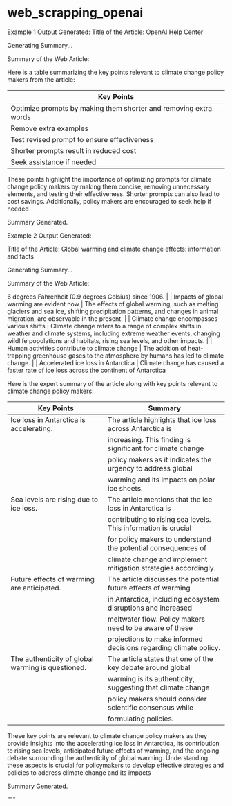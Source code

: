 # web_scrapping_openai

Example 1 Output Generated:
Title of the Article: OpenAI Help Center

Generating Summary...

Summary of the Web Article:

 Here is a table summarizing the key points relevant to climate change policy makers from the article:

| Key Points                                                       |
|------------------------------------------------------------------|
| Optimize prompts by making them shorter and removing extra words |
| Remove extra examples                                            |
| Test revised prompt to ensure effectiveness                      |
| Shorter prompts result in reduced cost                           |
| Seek assistance if needed                                        |

These points highlight the importance of optimizing prompts for climate change policy makers by making them concise, removing unnecessary elements, and testing their effectiveness. Shorter prompts can also lead to cost savings. Additionally, policy makers are encouraged to seek help if needed

Summary Generated.

Example 2 Output Generated:

Title of the Article: Global warming and climate change effects: information and facts

Generating Summary...


Summary of the Web Article:

 6 degrees Fahrenheit (0.9 degrees Celsius) since 1906.                |
| Impacts of global warming are evident now         | The effects of global warming, such as melting glaciers and sea ice, shifting precipitation patterns, and changes in animal migration, are observable in the present.                                 |
| Climate change encompasses various shifts         | Climate change refers to a range of complex shifts in weather and climate systems, including extreme weather events, changing wildlife populations and habitats, rising sea levels, and other impacts. |
| Human activities contribute to climate change     | The addition of heat-trapping greenhouse gases to the atmosphere by humans has led to climate change.                                  |
| Accelerated ice loss in Antarctica                | Climate change has caused a faster rate of ice loss across the continent of Antarctica 

Here is the expert summary of the article along with key points relevant to climate change policy makers:
  
| Key Points                                        | Summary                                                         |
|---------------------------------------------------|-----------------------------------------------------------------|
| Ice loss in Antarctica is accelerating.           | The article highlights that ice loss across Antarctica is       |
|                                                   | increasing. This finding is significant for climate change      |
|                                                   | policy makers as it indicates the urgency to address global     |
|                                                   | warming and its impacts on polar ice sheets.                    |
| Sea levels are rising due to ice loss.            | The article mentions that the ice loss in Antarctica is         |
|                                                   | contributing to rising sea levels. This information is crucial  |
|                                                   | for policy makers to understand the potential consequences of   |
|                                                   | climate change and implement mitigation strategies accordingly. |
| Future effects of warming are anticipated.        | The article discusses the potential future effects of warming   |
|                                                   | in Antarctica, including ecosystem disruptions and increased    |
|                                                   | meltwater flow. Policy makers need to be aware of these         |
|                                                   | projections to make informed decisions regarding climate policy.|
| The authenticity of global warming is questioned. | The article states that one of the key debate around global     |
|                                                   | warming is its authenticity, suggesting that climate change     |
|                                                   | policy makers should consider scientific consensus while        |
|                                                   | formulating policies.                                           |

These key points are relevant to climate change policy makers as they provide insights into the accelerating ice loss in Antarctica, its contribution to rising sea levels, anticipated future effects of warming, and the ongoing debate surrounding the authenticity of global warming. Understanding these aspects is crucial for policymakers to develop effective strategies and policies to address climate change and its impacts

Summary Generated.






"""
